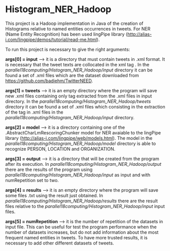# Histogram_NER_Hadoop

This project is a Hadoop implementation in Java of the creation of Histograms relative to named entities occurrences in tweets. For NER (Name Entity Recognition) has been used lingPipe library (http://alias-i.com/lingpipe/demos/tutorial/read-me.html).

To run this project is necessary to give the right arguments:

**args[0] = input** --> it is a directory that must contain tweets in .xml format. It is necessary that the tweet texts are collocated in the xml tag <TweetText>. In the *parallel18computing/Histogram_NER_Hadoop/input* directory it can be found a set of .xml files which are the dataset downloaded from https://github.com/badiehm/TwitterNEED.

**args[1] = tweets** --> it is an empty directory where the program will save new .xml files containing only <TweetText> tag extracted from  the .xml files in input directory. In the _parallel18computing/Histogram_NER_Hadoop/tweets_ directory it can be found a set of .xml files which consisting in the extraction of the <TweetText> tag in .xml files in the *parallel18computing/Histogram_NER_Hadoop/input* directory.

**args[2] = model** --> it is a directory containing one of the .AbstractCharLmRescoringChunker model for NER avaiable to the lingPipe      library (http://alias-i.com/lingpipe/web/models.html). The model in the _parallel18computing/Histogram_NER_Hadoop/model_ directory is able to recognize PERSON, LOCATION and ORGANIZATION.

**args[3] = output** --> it is a directory that will be created from the program after its execution. In _parallel18computing/Histogram_NER_Hadoop/output_ there are the results of the program using _parallel18computing/Histogram_NER_Hadoop/input_ as input and with numRepetition set to two.

**args[4] = results** --> it is an empty directory where the program will save some files .txt using the result just obtained. In _parallel18computing/Histogram_NER_Hadoop/results_ there are the result files relative to the _parallel18computing/Histogram_NER_Hadoop/input_ input files. 

**args[5] = numRepetition** --> it is the number of repetition of the datasets in input file. This can be useful for test the program performance when the number of datasets increases, but do not add information about the most frequent named entities in tweets. To have more trusted results, it is necessary to add other different datasets of tweets.
